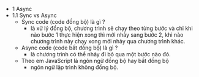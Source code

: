 * 1 Async
* 1.1 Sync vs Async
  * Sync code (code đồng bộ) là gì ?
  	* là xử lý đồng bộ, chương trình sẽ chạy theo từng bước và chỉ khi nào bước 1 thực hiện xong thì mới nhảy sang bước 2, khi nào chương trình này chạy xong mới nhảy qua chương trình khác.
  * Async code (code bất đồng bộ) là gì ?
  	* là chương trình có thể nhảy đi bỏ qua một bước nào đó.
  * Theo em JavaScript là ngôn ngữ đồng bộ hay bất đồng bộ
  	* ngôn ngữ lập trình không đồng bộ.
